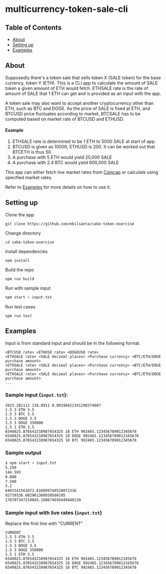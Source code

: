 # multicurrency-token-sale-cli

## Table of Contents
+ [About](#about)
+ [Setting up](#setup)
+ [Examples](#examples)

## About <a name = "about"></a>
Supposedly there's a token sale that sells token X (SALE token) for the base currency, token Y (ETH).
This is a CLI app to calculate the amount of SALE token a given amount of ETH would fetch. ETHSALE rate is the rate of amount of SALE that 1 ETH can get and is provided as an input with the app.

A token sale may also want to accept another cryptocurrency other than ETH, such as BTC and DOGE. As the price of SALE is fixed at ETH, and BTCUSD price fluctuates according to market, BTCSALE has to be computed based on market rate of BTCUSD and ETHUSD. 

#### Example

1. ETHSALE rate is determined to be 1 ETH to 5000 SALE at start of app.
1. BTCUSD is given as 10000, ETHUSD is 200. It can be worked out that BTCETH is thus 50.
1. A purchase with 5 ETH would yield 25,000 SALE
1. A purchase with 2.4 BTC would yield 600,000 SALE

This app can either fetch live market rates from 
[Coincap](https://coincap.io) or calculate using specified market rates. 

Refer to [Examples](#examples) for more details on how to use it. 

## Setting up <a name = "setup"></a>

Clone the app
```
git clone https://github.com/ebilsanta/cake-token-exercise
```

Change directory
```
cd cake-token-exercise
```

Install dependencies

```
npm install
```

Build the repo

```
npm run build
```

Run with sample input
```bash
npm start < input.txt
```

Run test cases

```
npm run test
```

## Examples <a name="examples"></a>
Input is from standard input and should be in the following format.
```
<BTCUSD rate> <ETHUSD rate> <DOGEUSD rate>
<ETHSALE rate> <SALE decimal places> <Purchase currency> <BTC/ETH/DOGE purchase amount>
<ETHSALE rate> <SALE decimal places> <Purchase currency> <BTC/ETH/DOGE purchase amount>
<ETHSALE rate> <SALE decimal places> <Purchase currency> <BTC/ETH/DOGE purchase amount>
...
```

### Sample input (`input.txt`):
```
3825.281112 138.8911 0.00198422341298374987
1.5 3 ETH 3.5
1.5 3 BTC 3.5
1.5 3 DOGE 3.5
1.5 3 DOGE 350000
1.5 1 ETH 3.5
6540825.876543210987654325 18 ETH 992465.123456789012345678
6540825.876543210987654325 18 DOGE 992465.123456789012345678
6540825.876543210987654325 18 BTC 992465.123456789012345678
```

### Sample output
```bash
$ npm start < input.txt
5.250
144.593
0.000
7.500
5.2
6491541561072.818099748528072316
92739338.602961360930566195
178787347219043.160674656449440139
```

### Sample input with live rates (`input.txt`)
Replace the first line with "CURRENT"
```
CURRENT
1.5 3 ETH 3.5
1.5 3 BTC 3.5
1.5 3 DOGE 3.5
1.5 3 DOGE 350000
1.5 1 ETH 3.5
6540825.876543210987654325 18 ETH 992465.123456789012345678
6540825.876543210987654325 18 DOGE 992465.123456789012345678
6540825.876543210987654325 18 BTC 992465.123456789012345678
```
